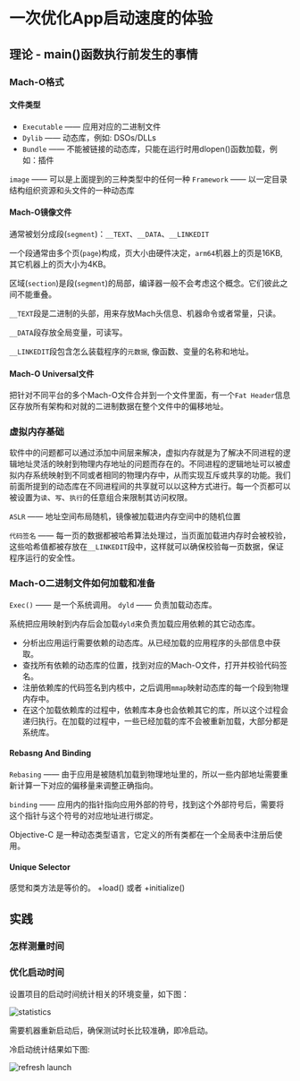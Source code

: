 # 一次优化App启动速度的体验

## 理论 - main()函数执行前发生的事情

### Mach-O格式

#### 文件类型

- `Executable` —— 应用对应的二进制文件
- `Dylib` —— 动态库，例如: DSOs/DLLs
- `Bundle` —— 不能被链接的动态库，只能在运行时用dlopen()函数加载，例如：插件

`image` —— 可以是上面提到的三种类型中的任何一种
`Framework` —— 以一定目录结构组织资源和头文件的一种动态库

#### Mach-O镜像文件

通常被划分成段(`segment`)：`__TEXT`、`__DATA`、`__LINKEDIT`

一个段通常由多个页(`page`)构成，页大小由硬件决定，`arm64`机器上的页是16KB, 其它机器上的页大小为4KB。

区域(`section`)是段(`segment`)的局部，编译器一般不会考虑这个概念。它们彼此之间不能重叠。

`__TEXT`段是二进制的头部，用来存放Mach头信息、机器命令或者常量，只读。

`__DATA`段存放全局变量，可读写。

`__LINKEDIT`段包含怎么装载程序的`元数据`, 像函数、变量的名称和地址。

#### Mach-O Universal文件

把针对不同平台的多个Mach-O文件合并到一个文件里面，有一个`Fat Header`信息区存放所有架构和对就的二进制数据在整个文件中的偏移地址。


### 虚拟内存基础

软件中的问题都可以通过添加中间层来解决，虚拟内存就是为了解决不同进程的逻辑地址灵活的映射到物理内存地址的问题而存在的。不同进程的逻辑地址可以被虚拟内存系统映射到不同或者相同的物理内存中，从而实现互斥或共享的功能。我们前面所提到的动态库在不同进程间的共享就可以以这种方式进行。每一个页都可以被设置为`读`、`写`、`执行`的任意组合来限制其访问权限。

`ASLR` —— 地址空间布局随机，镜像被加载进内存空间中的随机位置

`代码签名` —— 每一页的数据都被哈希算法处理过，当页面加载进内存时会被校验，这些哈希值都被存放在`__LINKEDIT`段中，这样就可以确保校验每一页数据，保证程序运行的安全性。

### Mach-O二进制文件如何加载和准备

`Exec()` —— 是一个系统调用。
`dyld` —— 负责加载动态库。

系统把应用映射到内存后会加载`dyld`来负责加载应用依赖的其它动态库。

- 分析出应用运行需要依赖的动态库。从已经加载的应用程序的头部信息中获取。
- 查找所有依赖的动态库的位置，找到对应的Mach-O文件，打开并校验代码签名。
- 注册依赖库的代码签名到内核中，之后调用`mmap`映射动态库的每一个段到物理内存中。
- 在这个加载依赖库的过程中，依赖库本身也会依赖其它的库，所以这个过程会递归执行。在加载的过程中，一些已经加载的库不会被重新加载，大部分都是系统库。


#### Rebasng And Binding

`Rebasing` —— 由于应用是被随机加载到物理地址里的，所以一些内部地址需要重新计算一下对应的偏移量来调整正确指向。

`binding` —— 应用内的指针指向应用外部的符号，找到这个外部符号后，需要将这个指针与这个符号的对应地址进行绑定。

Objective-C 是一种动态类型语言，它定义的所有类都在一个全局表中注册后使用。

#### Unique Selector 

感觉和类方法是等价的。 +load() 或者 +initialize()


## 实践

### 怎样测量时间

### 优化启动时间


设置项目的启动时间统计相关的环境变量，如下图：

![statistics](./1.png)

需要机器重新启动后，确保测试时长比较准确，即冷启动。

冷启动统计结果如下图:

![refresh launch](./2.png)

